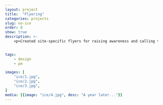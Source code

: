 ```yaml
---
layout: project
title:  "Flyering"
categories: projects
slug: no-ice
order: 8
show: true
description: >-
    <p>Created site-specific flyers for raising awareness and calling to action, 2019.</p>
   

tags: 
    - design
    - pm

images: [
    "ice/1.jpg",
    "ice/2.jpg",
    "ice/3.jpg",
]
media: [{image: "ice/4.jpg", desc: "A year later..."}]
---
```



